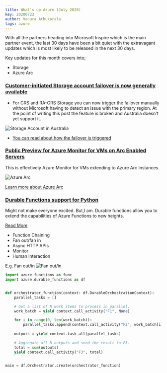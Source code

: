 ```yaml
---
title: What's up Azure (July 2020)
key: 20200723
author: Venura Athukorala
tags: azure
---
```


With all the partners heading into Microsoft Inspire which is the main partner event, the last 30 days have been a bit quiet with the extravagant updates which is most likely to be released in the next 30 days. 

Key updates for this month covers into;

* Storage 
* Azure Arc


### [Customer-initiated Storage account failover is now generally available](https://azure.microsoft.com/en-us/updates/azure-storage-account-failover-ga/)

* For GRS and RA-GRS Storage you can now trigger the failover manually without Microsoft having to detect an issue with the primary region. 
At the point of writing this post the feature is broken and Australia doesn't yet support it. 

![Storage Account in Australia](https://whatcloud.xyz/assets/current-manual-storage-failover-status.png "Storage Account in Australia")

* [You can read about how the failover is triggered](https://docs.microsoft.com/en-au/azure/storage/common/storage-initiate-account-failover?tabs=azure-portal)

### [Public Preview for Azure Monitor for VMs on Arc Enabled Servers](https://azure.microsoft.com/en-us/updates/public-preview-for-azure-monitor-for-vms-on-arc-enabled-servers/)

This is effectively Azure Monitor for VMs extending to Azure Arc Instances.

![Azure Arc](https://azurecomcdn.azureedge.net/mediahandler/acomblog/media/Default/blog/6673cca7-4ea2-43be-af88-11ffec6a6659.png)

[Learn more about Azure Arc](https://azure.microsoft.com/en-au/services/azure-arc/#features)

### [Durable Functions support for Python](https://azure.microsoft.com/en-us/updates/durable-functions-now-supports-python/)

Might not make everyone excited. But,I am.
Durable functions allow you to extend the capabilities of Azure Functions to new heights. 

[Read More](https://docs.microsoft.com/en-au/azure/azure-functions/durable/durable-functions-overview?tabs=python)

- Function Chaining
- Fan out/fan in
- Async HTTP APIs
- Monitor
- Human interaction

E.g. Fan out/in
![Fan out/in](https://docs.microsoft.com/en-au/azure/azure-functions/durable/media/durable-functions-concepts/fan-out-fan-in.png)

```python
import azure.functions as func
import azure.durable_functions as df


def orchestrator_function(context: df.DurableOrchestrationContext):
    parallel_tasks = []

    # Get a list of N work items to process in parallel.
    work_batch = yield context.call_activity("F1", None)

    for i in range(0, len(work_batch)):
        parallel_tasks.append(context.call_activity("F2", work_batch[i]))
    
    outputs = yield context.task_all(parallel_tasks)

    # Aggregate all N outputs and send the result to F3.
    total = sum(outputs)
    yield context.call_activity("F3", total)


main = df.Orchestrator.create(orchestrator_function)
```